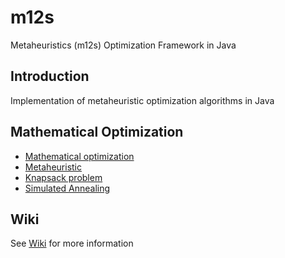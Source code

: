 # m12s

Metaheuristics (m12s) Optimization Framework in Java

## Introduction

Implementation of metaheuristic optimization algorithms in Java

## Mathematical Optimization

- [Mathematical optimization](https://en.wikipedia.org/wiki/Mathematical_optimization)
- [Metaheuristic](https://en.wikipedia.org/wiki/Metaheuristic)
- [Knapsack problem](https://en.wikipedia.org/wiki/Knapsack_problem)
- [Simulated Annealing](https://en.wikipedia.org/wiki/Simulated_annealing)

## Wiki

See [Wiki](https://github.com/gocklkatz/m12s/wiki) for more information